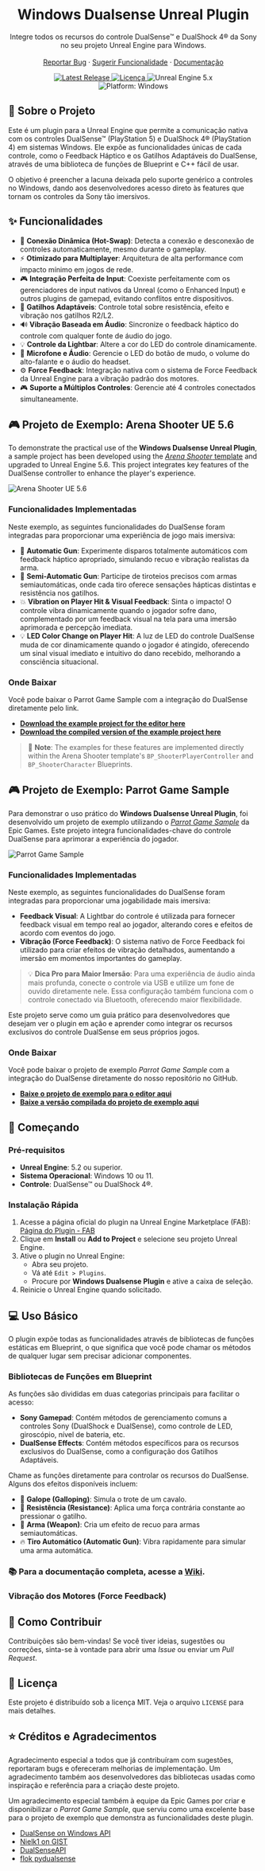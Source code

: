 <h1 align="center">Windows Dualsense Unreal Plugin</h1>

<p align="center">
Integre todos os recursos do controle DualSense™ e DualShock 4® da Sony no seu projeto Unreal Engine para Windows.
<br />
<br />
<a href="https://github.com/rafaelvaloto/WindowsDualsenseUnreal/issues">Reportar Bug</a>
·
<a href="https://github.com/rafaelvaloto/WindowsDualsenseUnreal/issues">Sugerir Funcionalidade</a>
·
<a target="_blank" href="https://github.com/rafaelvaloto/WindowsDualsenseUnreal/wiki">Documentação
</a>
</p>

<p align="center">
<a href="https://github.com/rafaelvaloto/WindowsDualsenseUnreal/releases">
<img src="https://img.shields.io/github/v/release/rafaelvaloto/WindowsDualsenseUnreal?style=for-the-badge&logo=github" alt="Latest Release">
</a>
<a href="https://github.com/rafaelvaloto/WindowsDualsenseUnreal/blob/main/LICENSE">
<img src="https://img.shields.io/github/license/rafaelvaloto/WindowsDualsenseUnreal?style=for-the-badge" alt="Licença">
</a>
<img src="https://img.shields.io/badge/Unreal%20Engine-5.2+-blue?style=for-the-badge&logo=unrealengine" alt="Unreal Engine 5.x"><br/>
<img src="https://img.shields.io/badge/Platform-Windows-blue?style=for-the-badge&logo=windows" alt="Platform: Windows">
</p>

## 📖 Sobre o Projeto

Este é um plugin para a Unreal Engine que permite a comunicação nativa com os controles DualSense™ (PlayStation 5) e DualShock 4® (PlayStation 4) em sistemas Windows. Ele expõe as funcionalidades únicas de cada controle, como o Feedback Háptico e os Gatilhos Adaptáveis do DualSense, através de uma biblioteca de funções de Blueprint e C++ fácil de usar.

O objetivo é preencher a lacuna deixada pelo suporte genérico a controles no Windows, dando aos desenvolvedores acesso direto às features que tornam os controles da Sony tão imersivos.

## ✨ Funcionalidades

* 🔌 **Conexão Dinâmica (Hot-Swap)**: Detecta a conexão e desconexão de controles automaticamente, mesmo durante o gameplay.
* ⚡ **Otimizado para Multiplayer**: Arquitetura de alta performance com impacto mínimo em jogos de rede.
* 🎮 **Integração Perfeita de Input**: Coexiste perfeitamente com os gerenciadores de input nativos da Unreal (como o Enhanced Input) e outros plugins de gamepad, evitando conflitos entre dispositivos.
* 🎯 **Gatilhos Adaptáveis**: Controle total sobre resistência, efeito e vibração nos gatilhos R2/L2.
* 🔊 **Vibração Baseada em Áudio**: Sincronize o feedback háptico do controle com qualquer fonte de áudio do jogo.
* 💡 **Controle da Lightbar**: Altere a cor do LED do controle dinamicamente.
* 🎤 **Microfone e Áudio**: Gerencie o LED do botão de mudo, o volume do alto-falante e o áudio do headset.
* ⚙️ **Force Feedback**: Integração nativa com o sistema de Force Feedback da Unreal Engine para a vibração padrão dos motores.
* 🎮 **Suporte a Múltiplos Controles**: Gerencie até 4 controles conectados simultaneamente.

## 🎮 Projeto de Exemplo: Arena Shooter UE 5.6

To demonstrate the practical use of the **Windows Dualsense Unreal Plugin**, a sample project has been developed using the [*Arena Shooter* template](https://www.unrealengine.com/marketplace/en-US/product/arena-shooter-template) and upgraded to Unreal Engine 5.6. This project integrates key features of the DualSense controller to enhance the player's experience.

![Arena Shooter UE 5.6](Images/ArenaBanner.jpg)

### Funcionalidades Implementadas

Neste exemplo, as seguintes funcionalidades do DualSense foram integradas para proporcionar uma experiência de jogo mais imersiva:

* 🔫 **Automatic Gun**: Experimente disparos totalmente automáticos com feedback háptico apropriado, simulando recuo e vibração realistas da arma.
* 🎯 **Semi-Automatic Gun**: Participe de tiroteios precisos com armas semiautomáticas, onde cada tiro oferece sensações hápticas distintas e resistência nos gatilhos.
* 💥 **Vibration on Player Hit & Visual Feedback**: Sinta o impacto! O controle vibra dinamicamente quando o jogador sofre dano, complementado por um feedback visual na tela para uma imersão aprimorada e percepção imediata.
* 💡 **LED Color Change on Player Hit**: A luz de LED do controle DualSense muda de cor dinamicamente quando o jogador é atingido, oferecendo um sinal visual imediato e intuitivo do dano recebido, melhorando a consciência situacional.

### Onde Baixar

Você pode baixar o Parrot Game Sample com a integração do DualSense diretamente pelo link.

- [**Download the example project for the editor here**](https://drive.google.com/file/d/1oornHLpanEoHoDPRL1jfF_hvU17phsbp/view?usp=drive_link)
- [**Download the compiled version of the example project here**](https://drive.google.com/file/d/1H6lvd0Ta-M4Pwtu2w2s4YyTaPobaqKfc/view?usp=drive_link)

> 📝 **Note**: The examples for these features are implemented directly within the Arena Shooter template's `BP_ShooterPlayerController` and `BP_ShooterCharacter` Blueprints.

## 🎮 Projeto de Exemplo: Parrot Game Sample

Para demonstrar o uso prático do **Windows Dualsense Unreal Plugin**, foi desenvolvido um projeto de exemplo utilizando o [*Parrot Game Sample*](https://dev.epicgames.com/documentation/pt-br/unreal-engine/parrot-game-sample-for-unreal-engine) da Epic Games. Este projeto integra funcionalidades-chave do controle DualSense para aprimorar a experiência do jogador.

![Parrot Game Sample](Images/parrot-game-sample-banner.jpg)

### Funcionalidades Implementadas

Neste exemplo, as seguintes funcionalidades do DualSense foram integradas para proporcionar uma jogabilidade mais imersiva:

* **Feedback Visual**: A Lightbar do controle é utilizada para fornecer feedback visual em tempo real ao jogador, alterando cores e efeitos de acordo com eventos do jogo.
* **Vibração (Force Feedback)**: O sistema nativo de Force Feedback foi utilizado para criar efeitos de vibração detalhados, aumentando a imersão em momentos importantes do gameplay.

> 💡 **Dica Pro para Maior Imersão**: Para uma experiência de áudio ainda mais profunda, conecte o controle via USB e utilize um fone de ouvido diretamente nele. Essa configuração também funciona com o controle conectado via Bluetooth, oferecendo maior flexibilidade.

Este projeto serve como um guia prático para desenvolvedores que desejam ver o plugin em ação e aprender como integrar os recursos exclusivos do controle DualSense em seus próprios jogos.

### Onde Baixar

Você pode baixar o projeto de exemplo *Parrot Game Sample* com a integração do DualSense diretamente do nosso repositório no GitHub.


- [**Baixe o projeto de exemplo para o editor aqui**](https://drive.google.com/file/d/198Dko7ZwIX1vz9jw7RtYp4arY9Qp5bJ4/view?usp=drive_link)
- [**Baixe a versão compilada do projeto de exemplo aqui**](https://drive.google.com/file/d/144hM71xZufBe29UzpTNQ1rRe0AYWC-Ka/view?usp=drive_link)


## 🚀 Começando

### Pré-requisitos
* **Unreal Engine**: 5.2 ou superior.
* **Sistema Operacional**: Windows 10 ou 11.
* **Controle**: DualSense™ ou DualShock 4®.

### Instalação Rápida
1.  Acesse a página oficial do plugin na Unreal Engine Marketplace (FAB): [Página do Plugin - FAB](https://www.fab.com/listings/e77a8f1d-8bbe-4673-a5ae-7f222c8c0960)
2.  Clique em **Install** ou **Add to Project** e selecione seu projeto Unreal Engine.
3.  Ative o plugin no Unreal Engine:
    * Abra seu projeto.
    * Vá até `Edit > Plugins`.
    * Procure por **Windows Dualsense Plugin** e ative a caixa de seleção.
4.  Reinicie o Unreal Engine quando solicitado.

## 💻 Uso Básico

O plugin expõe todas as funcionalidades através de bibliotecas de funções estáticas em Blueprint, o que significa que você pode chamar os métodos de qualquer lugar sem precisar adicionar componentes.

### Bibliotecas de Funções em Blueprint
As funções são divididas em duas categorias principais para facilitar o acesso:

* **Sony Gamepad**: Contém métodos de gerenciamento comuns a controles Sony (DualShock e DualSense), como controle de LED, giroscópio, nível de bateria, etc.
* **DualSense Effects**: Contém métodos específicos para os recursos exclusivos do DualSense, como a configuração dos Gatilhos Adaptáveis.

Chame as funções diretamente para controlar os recursos do DualSense. Alguns dos efeitos disponíveis incluem:

* 🐎 **Galope (Galloping)**: Simula o trote de um cavalo.
* 💪 **Resistência (Resistance)**: Aplica uma força contrária constante ao pressionar o gatilho.
* 🔫 **Arma (Weapon)**: Cria um efeito de recuo para armas semiautomáticas.
* 🔥 **Tiro Automático (Automatic Gun)**: Vibra rapidamente para simular uma arma automática.

### 📚 Para a documentação completa, acesse a **[Wiki](https://github.com/rafaelvaloto/WindowsDualsenseUnreal/wiki)**.

### Vibração dos Motores (Force Feedback)

## 🤝 Como Contribuir

Contribuições são bem-vindas! Se você tiver ideias, sugestões ou correções, sinta-se à vontade para abrir uma *Issue* ou enviar um *Pull Request*.

## 📄 Licença

Este projeto é distribuído sob a licença MIT. Veja o arquivo `LICENSE` para mais detalhes.

## ⭐ Créditos e Agradecimentos

Agradecimento especial a todos que já contribuíram com sugestões, reportaram bugs e ofereceram melhorias de implementação. Um agradecimento também aos desenvolvedores das bibliotecas usadas como inspiração e referência para a criação deste projeto.

Um agradecimento especial também à equipe da Epic Games por criar e disponibilizar o *Parrot Game Sample*, que serviu como uma excelente base para o projeto de exemplo que demonstra as funcionalidades deste plugin.

* [DualSense on Windows API](https://github.com/Ohjurot/DualSense-Windows)
* [Nielk1 on GIST](https://gist.github.com/Nielk1/6d54cc2c00d2201ccb8c2720ad7538db)
* [DualSenseAPI](https://github.com/BadMagic100/DualSenseAPI/tree/master)
* [flok pydualsense](https://github.com/flok/pydualsense)